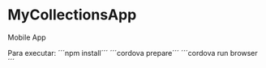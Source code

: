 # MyCollectionsApp
Mobile App

Para executar:
´´´npm install´´´
´´´cordova prepare´´´
´´´cordova run browser´´´
